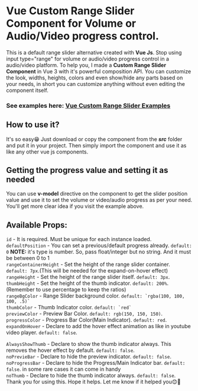 # Vue Custom Range Slider Component for Volume or Audio/Video progress control.
This is a default range slider alternative created with **Vue Js**. Stop using input type="range" for volume or audio/video progress control in a audio/video platform. 
To help you, I made a **Custom Range Slider Component** in Vue 3 with 
it's powerful composition API. You can customize the look, widths, heights, colors and even show/hide any parts based on your needs, in short you can customize anything
without even editing the component itself.

### See examples here: [Vue Custom Range Slider Examples](https://stackblitz.com/edit/vue-custom-range-slider-example)

## How to use it?

It's so easy😁 Just download or copy the component from the ***src*** folder and put it in your project. Then simply import the component and use it as like any other vue js components. 

## Getting the progress value and setting it as needed

You can use **v-model** directive on the component
to get the slider position value and use it to set the volume or video/audio progress as per your need. You'll get more clear idea if you visit the example above.

## Available Props:
```id``` - It is required. Must be unique for each instance loaded. <br>
```defaultPosition``` - You can set a previous/default progress already. ```default: 0``` **NOTE:** it's type is number. So, pass float/integer but no string. And it must be between 0 to 1<br>
```rangeContainerHeight``` - Set the height of the range slider container. ``default: 7px``.(This will be needed for the expand-on-hover effect)<br>
```rangeHeight``` - Set the height of the range slider itself. ``default: 3px``.<br>
```thumbHeight``` - Set the height of the thumb indicator. ``default: 200%``.(Remember to use percentage to keep the ratios)<br>
```rangeBgColor``` - Range Slider background color. ``default: `rgba(100, 100, 100, .5)` ``<br>
```thumbColor``` - Thumb Indicator color. ``default: `red` ``<br>
```previewColor``` - Preview Bar Color. ``default: rgb(150, 150, 150)``.<br>
```progressColor``` - Progress Bar Color(Main Indicator). ``default: red``.<br>
```expandOnHover``` - Declare to add the hover effect animation as like in youtube video player. ``default: false``.<br>

```AlwaysShowThumb``` - Declare to show the thumb indicator always. This removes the hover effect by default. ``default: false``.<br>
```noPrevieBar``` - Declare to hide the preview indicator. ``default: false``.<br>
```noProgressBar``` - Declare to hide the Progress/Main Indicator bar. ``default: false``. in some rare cases it can come in handy<br>
```noThumb``` - Declare to hide the thumb indicator always. ``default: false``.<br>
Thank you for using this. Hope it helps. Let me know if it helped you😊💖
